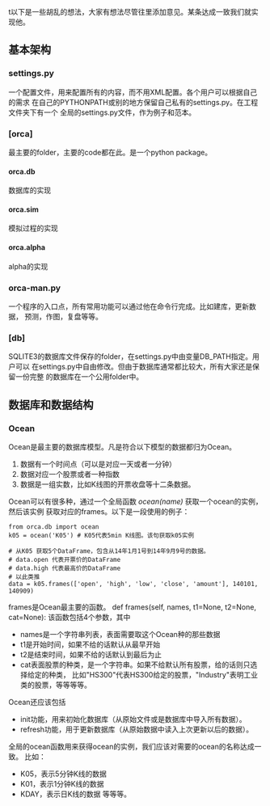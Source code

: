 t以下是一些胡乱的想法，大家有想法尽管往里添加意见。某条达成一致我们就实现他。

基本架构
-------------

### settings.py ###
一个配置文件，用来配置所有的内容，而不用XML配置。各个用户可以根据自己的需求
在自己的PYTHONPATH或别的地方保留自己私有的settings.py。在工程文件夹下有一个
全局的settings.py文件，作为例子和范本。


### [orca] ###
最主要的folder，主要的code都在此。是一个python package。


#### orca.db ####
数据库的实现

#### orca.sim ####
模拟过程的实现

#### orca.alpha ####
alpha的实现

### orca-man.py ###
一个程序的入口点，所有常用功能可以通过他在命令行完成。比如建库，更新数据，
预测，作图，复盘等等。

### [db] ###
SQLITE3的数据库文件保存的folder，在settings.py中由变量DB_PATH指定。用户可以
在settings.py中自由修改。但由于数据库通常都比较大，所有大家还是保留一份完整
的数据库在一个公用folder中。


数据库和数据结构
-------------------


### Ocean ###
Ocean是最主要的数据库模型。凡是符合以下模型的数据都归为Ocean。
1. 数据有一个时间点（可以是对应一天或者一分钟）
2. 数据对应一个股票或者一种指数
3. 数据是一组实数，比如K线图的开票收盘等十二条数据。

Ocean可以有很多种，通过一个全局函数 *ocean(name)* 获取一个ocean的实例，然后该实例
获取对应的frames。以下是一段使用的例子：

    from orca.db import ocean
    k05 = ocean('K05') # K05代表5min K线图。该句获取k05实例

    # 从K05 获取5个DataFrame，包含从14年1月1号到14年9月9号的数据。
    # data.open 代表开票价的DataFrame
    # data.high 代表最高价的DataFrame
    # 以此类推
    data = k05.frames(['open', 'high', 'low', 'close', 'amount'], 140101, 140909)


frames是Ocean最主要的函数。
    def frames(self, names, t1=None, t2=None, cat=None):
该函数包括4个参数，其中
* names是一个字符串列表，表面需要取这个Ocean种的那些数据
* t1是开始时间，如果不给的话默认从最早开始
* t2是结束时间，如果不给的话默认到最后为止
* cat表面股票的种类，是一个字符串。如果不给默认所有股票，给的话则只选择给定的种类，
比如"HS300"代表HS300给定的股票，"Industry"表明工业类的股票，等等等等。


Ocean还应该包括
* init功能，用来初始化数据库（从原始文件或是数据库中导入所有数据）。
* refresh功能，用于更新数据库（从原始数据中读入上次更新以后的数据）。

全局的ocean函数用来获得ocean的实例，我们应该对需要的ocean的名称达成一致。
比如：
* K05，表示5分钟K线的数据
* K01，表示1分钟K线的数据
* KDAY，表示日K线的数据
等等等。
